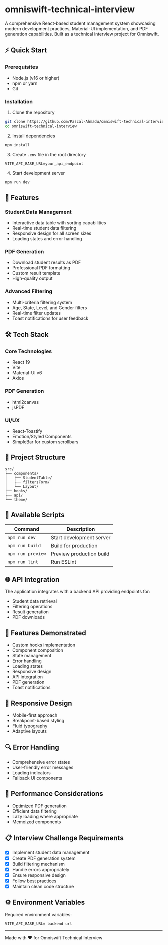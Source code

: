 # omniswift-technical-interview

A comprehensive React-based student management system showcasing modern development practices, Material-UI implementation, and PDF generation capabilities. Built as a technical interview project for Omniswift.

## ⚡ Quick Start

### Prerequisites
- Node.js (v16 or higher)
- npm or yarn
- Git

### Installation
1. Clone the repository
```bash
git clone https://github.com/Pascal-Ahmadu/omniswift-technical-interview.git
cd omniswift-technical-interview
```

2. Install dependencies
```bash
npm install
```

3. Create `.env` file in the root directory
```env
VITE_API_BASE_URL=your_api_endpoint
```

4. Start development server
```bash
npm run dev
```

## 🚀 Features

### Student Data Management
- Interactive data table with sorting capabilities
- Real-time student data filtering
- Responsive design for all screen sizes
- Loading states and error handling

### PDF Generation
- Download student results as PDF
- Professional PDF formatting
- Custom result template
- High-quality output

### Advanced Filtering
- Multi-criteria filtering system
- Age, State, Level, and Gender filters
- Real-time filter updates
- Toast notifications for user feedback

## 🛠 Tech Stack

### Core Technologies
- React 19
- Vite
- Material-UI v6
- Axios

### PDF Generation
- html2canvas
- jsPDF

### UI/UX
- React-Toastify
- Emotion/Styled Components
- SimpleBar for custom scrollbars

## 📁 Project Structure
```
src/
├── components/
│   ├── StudentTable/
│   ├── filtersForm/
│   └── Layout/
├── hooks/
├── api/
└── theme/
```

## 🔧 Available Scripts

| Command | Description |
|---------|-------------|
| `npm run dev` | Start development server |
| `npm run build` | Build for production |
| `npm run preview` | Preview production build |
| `npm run lint` | Run ESLint |

## 🌐 API Integration

The application integrates with a backend API providing endpoints for:
- Student data retrieval
- Filtering operations
- Result generation
- PDF downloads

## 🎨 Features Demonstrated

- Custom hooks implementation
- Component composition
- State management
- Error handling
- Loading states
- Responsive design
- API integration
- PDF generation
- Toast notifications

## 📱 Responsive Design

- Mobile-first approach
- Breakpoint-based styling
- Fluid typography
- Adaptive layouts

## 🔍 Error Handling

- Comprehensive error states
- User-friendly error messages
- Loading indicators
- Fallback UI components

## 🚀 Performance Considerations

- Optimized PDF generation
- Efficient data filtering
- Lazy loading where appropriate
- Memoized components

## 📋 Interview Challenge Requirements

- [x] Implement student data management
- [x] Create PDF generation system
- [x] Build filtering mechanism
- [x] Handle errors appropriately
- [x] Ensure responsive design
- [x] Follow best practices
- [x] Maintain clean code structure

## ⚙️ Environment Variables

Required environment variables:
```env
VITE_API_BASE_URL= backend url
```

---

Made with ❤️ for Omniswift Technical Interview
